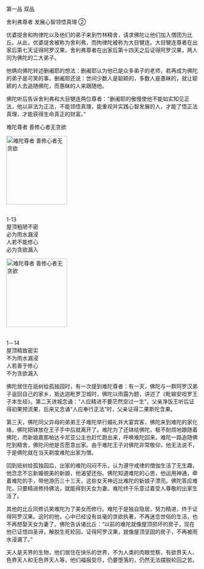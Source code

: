 第一品 双品

舍利弗尊者 发展心智领悟真理 ②

优婆提舍和拘律陀以及他们的弟子来到竹林精舍，请求佛陀让他们加入僧团为比丘。从此，优婆提舍被称为舍利弗，而拘律陀被称为大目犍连。大目犍连尊者在出家后第七天证得阿罗汉果，舍利弗尊者在出家后第十四天之后证得阿罗汉果，两人同为佛陀的二大弟子。

他俩向佛陀转述删阇耶的想法：删阇耶认为他已是众多弟子的老师，若再成为佛陀的弟子是可笑的事。删阇耶还说：世间少数人是聪颖的，多数人是愚昧的，就让聪颖的人去追随佛陀，而愚昧的人来跟随他。

佛陀听后告诉舍利弗和大目犍连两位尊者：“删阇耶的傲慢使他不能如实知见正法，他以非法为正法，不能领悟真理，能重视并实践心智发展的人，才能了悟正法真理，才能获得生命真正的财富。”

难陀尊者 善修心者无贪欲


<div class="e2">
<img src="images/fjj-05-1.jpg" width="160" height="180" alt="难陀尊者 善修心者无贪欲"/>
<div>
<p><br>
 1-13<br>
 屋顶粗陋不密 <br>
 必为雨水漏浸<br>
 人若不能修心 <br>
 必为贪欲漏入</p>
</div>
</div>


<div class="e2">
<img src="images/fjj-05-2.jpg" width="160" height="180" alt="难陀尊者 善修心者无贪欲"/>
<div>
<p><br>
 1－14<br>
 屋顶精致密实 <br>
 不为雨水漏浸<br>
 人若善于修心 <br>
 不为贪欲漏入</p>
</div>
</div>

佛陀居住在祇树给孤独园时，有一次提到难陀尊者：有一天，佛陀与一群阿罗汉弟子返回自己的家乡，抵达迦毗罗卫城时，佛陀以雨露为题，讲述了《毗输安呾罗王子本生经》。第二天进城念诵：“人应精进不要茫然空过一生”，父亲净饭王听后证得初果预流果，后来又念诵“人应奉行正法”时，父亲证得二果斯陀含果。

第三天，佛陀同父异母的弟弟王子难陀举行婚礼并大宴宾客，佛陀来到难陀的家化缘，佛陀把钵放在王子手中后就离开了。难陀为了还钵给佛陀，极不耐烦地跟随着佛陀，而新娘嘉那帕达卡尼亚公主也赶忙跑出来，呼唤难陀回来。难陀一路追随佛陀到精舍，佛陀问他是否愿意出家。由于难陀王子对佛陀非常敬仰，他无法说不，于是佛陀就在当天剃度难陀出家为僧。

回到祇树给孤独园后，出家的难陀闷闷不乐，认为遵守戒律的僧伽生活了无生趣，他念念不忘新婚貌美的新娘，他渴望还俗。佛陀知道难陀的心思，他运用神通，牵着难陀的手，带他游历三十三天，这些女天神远比难陀的新娘子漂亮。佛陀答应难陀，只要精进修持佛法，就能得到天女为妻。难陀终于乐意过着受人尊敬的出家生活了。

其他的比丘同修讥笑难陀为了美女而修行。难陀于是独自隐居，努力精进，终于证得阿罗汉果。这时的他，心中已经没有丝毫的贪欲执著，不再迷恋世俗的生活，也不再想娶天女为妻了。佛陀告诉诸比丘：“以前的难陀就像屋顶损坏的房子，现在他已证悟四圣谛，解脱生死轮回，证得阿罗汉果，就像屋顶坚固的房子，不再被雨水浸漏了。”

天人是天界的生物，他们居住在快乐的世界，不为人类的肉眼觉察，有欲界天人、色界天人和无色界天人等，他们福报受尽，仍要堕落的，仍然无法摆脱轮回之苦。
